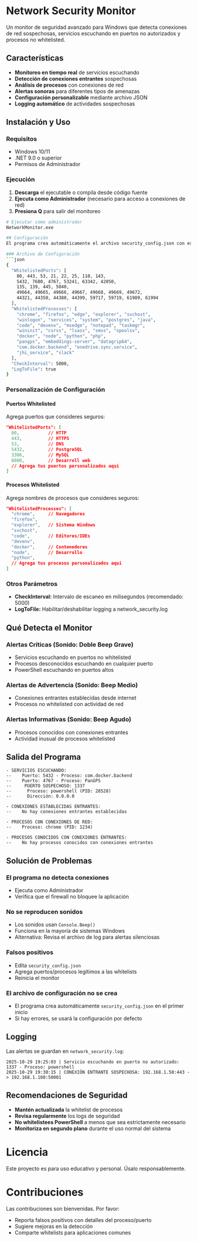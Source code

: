 # Network Security Monitor

Un monitor de seguridad avanzado para Windows que detecta conexiones de red sospechosas, servicios escuchando en puertos no autorizados y procesos no whitelisted.

##  Características

-  **Monitoreo en tiempo real** de servicios escuchando
-  **Detección de conexiones entrantes** sospechosas  
-  **Análisis de procesos** con conexiones de red
-  **Alertas sonoras** para diferentes tipos de amenazas
-  **Configuración personalizable** mediante archivo JSON
-  **Logging automático** de actividades sospechosas

##  Instalación y Uso

### Requisitos
- Windows 10/11
- .NET 9.0 o superior
- Permisos de Administrador

### Ejecución
1. **Descarga** el ejecutable o compila desde código fuente
2. **Ejecuta como Administrador** (necesario para acceso a conexiones de red)
3. **Presiona Q** para salir del monitoreo

```bash
# Ejecutar como administrador
NetworkMonitor.exe

## Configuración
El programa crea automáticamente el archivo security_config.json con esta estructura:

### Archivo de Configuración
```json
{
  "WhitelistedPorts": [
    80, 443, 53, 21, 22, 25, 110, 143,
    5432, 7680, 4767, 53241, 63342, 42050,
    135, 139, 445, 5040,
    49664, 49665, 49666, 49667, 49668, 49669, 49672,
    44321, 44350, 44380, 44399, 59717, 59719, 61989, 61994
  ],
  "WhitelistedProcesses": [
    "chrome", "firefox", "edge", "explorer", "svchost",
    "winlogon", "services", "system", "postgres", "java",
    "code", "devenv", "msedge", "notepad", "taskmgr",
    "wininit", "csrss", "lsass", "smss", "spoolsv",
    "docker", "node", "python", "php",
    "pangps", "embeddings-server", "datagrip64",
    "com.docker.backend", "onedrive.sync.service",
    "jhi_service", "slack"
  ],
  "CheckInterval": 5000,
  "LogToFile": true
}
```
### Personalización de Configuración
#### Puertos Whitelisted
Agrega puertos que consideres seguros:
```json
"WhitelistedPorts": [
  80,           // HTTP
  443,          // HTTPS
  53,           // DNS
  5432,         // PostgreSQL
  3306,         // MySQL
  8080,         // Desarroll web
  // Agrega tus puertos personalizados aquí
]
```
#### Procesos Whitelisted
Agrega nombres de procesos que consideres seguros:
```json
"WhitelistedProcesses": [
  "chrome",     // Navegadores
  "firefox",
  "explorer",   // Sistema Windows
  "svchost",
  "code",       // Editores/IDEs
  "devenv",
  "docker",     // Contenedores
  "node",       // Desarrollo
  "python",
  // Agrega tus procesos personalizados aquí
]
```
###  Otros Parámetros
- **CheckInterval:** Intervalo de escaneo en milisegundos (recomendado: 5000)
- **LogToFile:** Habilitar/deshabilitar logging a network_security.log

## Qué Detecta el Monitor
### Alertas Críticas (Sonido: Doble Beep Grave)
- Servicios escuchando en puertos no whitelisted
- Procesos desconocidos escuchando en cualquier puerto
- PowerShell escuchando en puertos altos
### Alertas de Advertencia (Sonido: Beep Medio)
- Conexiones entrantes establecidas desde internet
- Procesos no whitelisted con actividad de red
### Alertas Informativas (Sonido: Beep Agudo)
- Procesos conocidos con conexiones entrantes
- Actividad inusual de procesos whitelisted

## Salida del Programa
```text
- SERVICIOS ESCUCHANDO:
--    Puerto: 5432 - Proceso: com.docker.backend
--    Puerto: 4767 - Proceso: PanGPS
--     PUERTO SOSPECHOSO: 1337
--      Proceso: powershell (PID: 28528)
--      Dirección: 0.0.0.0

- CONEXIONES ESTABLECIDAS ENTRANTES:
--    No hay conexiones entrantes establecidas

- PROCESOS CON CONEXIONES DE RED:
--    Proceso: chrome (PID: 1234)

- PROCESOS CONOCIDOS CON CONEXIONES ENTRANTES:
--    No hay procesos conocidos con conexiones entrantes
```

## Solución de Problemas
### El programa no detecta conexiones
- Ejecuta como Administrador
- Verifica que el firewall no bloquee la aplicación 
### No se reproducen sonidos
- Los sonidos usan ```Console.Beep()```
- Funciona en la mayoría de sistemas Windows
- Alternativa: Revisa el archivo de log para alertas silenciosas
### Falsos positivos
- Edita ```security_config.json```
- Agrega puertos/procesos legítimos a las whitelists
- Reinicia el monitor
### El archivo de configuración no se crea
- El programa crea automáticamente ```security_config.json``` en el primer inicio
- Si hay errores, se usará la configuración por defecto
## Logging
Las alertas se guardan en ```network_security.log```:
```text
2025-10-29 19:25:03 | Servicio escuchando en puerto no autorizado: 1337 - Proceso: powershell
2025-10-29 19:30:15 | CONEXIÓN ENTRANTE SOSPECHOSA: 192.168.1.50:443 -> 192.168.1.100:50001
```
## Recomendaciones de Seguridad
- **Mantén actualizada** la whitelist de procesos
- **Revisa regularmente** los logs de seguridad
- **No whitelistees PowerShell** a menos que sea estrictamente necesario
- **Monitoriza en segundo plano** durante el uso normal del sistema

# Licencia
Este proyecto es para uso educativo y personal. Úsalo responsablemente.

# Contribuciones
Las contribuciones son bienvenidas. Por favor:
- Reporta falsos positivos con detalles del proceso/puerto
- Sugiere mejoras en la detección
- Comparte whitelists para aplicaciones comunes


